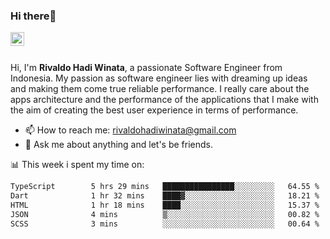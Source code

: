### Hi there👋
<a href="https://www.linkedin.com/in/rivaldohadiwinata/">
  <img align="left" alt="Rivaldo's LinkedIN" width="22px" src="https://upload.wikimedia.org/wikipedia/commons/8/81/LinkedIn_icon.svg" />
</a>

<br/>
<br/>

Hi, I'm **Rivaldo Hadi Winata**, a passionate Software Engineer from Indonesia. 
My passion as software engineer lies with dreaming up ideas and making them come true reliable performance. 
I really care about the apps architecture and the performance of the applications that I make with the aim of creating the best user experience in terms of performance.

- 📫 How to reach me: [rivaldohadiwinata@gmail.com](mailto:rivaldohadiwinata@gmail.com)
- 💬 Ask me about anything and let's be friends.

📊 This week i spent my time on:


<!--START_SECTION:waka-->

```txt
TypeScript        5 hrs 29 mins   ████████████████░░░░░░░░░   64.55 %
Dart              1 hr 32 mins    ████▓░░░░░░░░░░░░░░░░░░░░   18.21 %
HTML              1 hr 18 mins    ████░░░░░░░░░░░░░░░░░░░░░   15.37 %
JSON              4 mins          ▒░░░░░░░░░░░░░░░░░░░░░░░░   00.82 %
SCSS              3 mins          ░░░░░░░░░░░░░░░░░░░░░░░░░   00.64 %
```

<!--END_SECTION:waka-->


<!--- 🔭 I’m currently working on Parnas FMS Project -->

<!--
**rivaldotjioe/rivaldotjioe** is a ✨ _special_ ✨ repository because its `README.md` (this file) appears on your GitHub profile.

Here are some ideas to get you started:

- 🔭 I’m currently working on ...
- 🌱 I’m currently learning ...
- 👯 I’m looking to collaborate on ...
- 🤔 I’m looking for help with ...
- 💬 Ask me about ...
- 📫 How to reach me: ...
- 😄 Pronouns: ...
- ⚡ Fun fact: ...
-->
